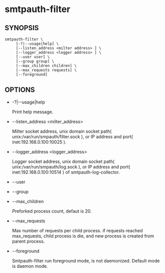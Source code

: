 # smtpauth-filter

## SYNOPSIS

    smtpauth-filter \
         [-?|--usage|help] \
         [--listen_address <milter address> ] \
         [--logger_address <logger address> ] \
         [--user user] \
         [--group group] \
         [--max_children children] \
         [--max_requests requests] \
         [--foreground]

## OPTIONS

*  -?|--usage|help

   Print help message.

*  --listen_address <milter_address>

   Milter socket address, unix domain socket path( unix:/var/run/smpauth/filter.sock ),
   or IP address and port( inet:192.168.0.100:10025 ). 

*  --logger_address <logger_address>

   Logger socket address, unix domain socket path( unix:/var/run/smpauth/log.sock ),
   or IP address and port( inet:192.168.0.100:10514 ) of smtpauth-log-collector. 

*  --user <user>

*  --group <group>

*  --max_children <children>

   Preforked process count, defaut is 20.

*  --max_requests <requests>

   Max number of requests per child process. if requests reached max_requests,
   child process is die, and new process is created from parent process. 

*  --foreground

   Smtpauth-filter run foreground mode, is not daemonized. Default mode is daemon mode.
 

